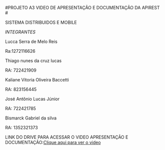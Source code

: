 #PROJETO A3 VIDEO DE APRESENTAÇÃO E DOCUMENTAÇÃO DA APIREST #

SISTEMA DISTRIBUIDOS E MOBILE


*INTEGRANTES*

Lucca Serra de Melo Reis

Ra:1272116626

Thiago nunes da cruz lucas

RA: 722421909

Kaliane Vitoria Oliveira Baccetti 

RA: 823156445

José Antônio Lucas Júnior 

RA: 722421785

Bismarck Gabriel da silva 

RA: 1352321373

LINK DO DRIVE PARA ACESSAR O VIDEO APRESENTAÇÃO E DOCUMENTAÇÃO:<a href="https://drive.google.com/drive/folders/1k5Ol6eDKM4ai2qla8eMnOpa1Ts9SPSHI">Clique aqui para ver o video</a>
